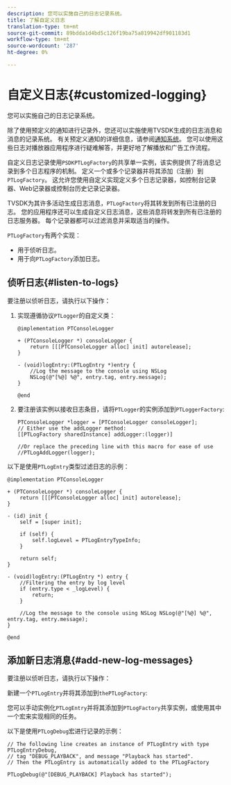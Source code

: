 ```yaml
---
description: 您可以实施自己的日志记录系统。
title: 了解自定义日志
translation-type: tm+mt
source-git-commit: 89bdda1d4bd5c126f19ba75a819942df901183d1
workflow-type: tm+mt
source-wordcount: '287'
ht-degree: 0%

---
```



# 自定义日志{#customized-logging}

您可以实施自己的日志记录系统。

除了使用预定义的通知进行记录外，您还可以实施使用TVSDK生成的日志消息和消息的记录系统。 有关预定义通知的详细信息，请参阅[通知系统](https://help.adobe.com/en_US/primetime/psdk/ios/index.html#PSDKs-concept-The_Notification_System)。 您可以使用这些日志对播放器应用程序进行疑难解答，并更好地了解播放和广告工作流程。

自定义日志记录使用`PSDKPTLogFactory`的共享单一实例，该实例提供了将消息记录到多个日志程序的机制。 定义一个或多个记录器并将其添加（注册）到`PTLogFactory`。 这允许您使用自定义实现定义多个日志记录器，如控制台记录器、Web记录器或控制台历史记录记录器。

TVSDK为其许多活动生成日志消息，`PTLogFactory`将其转发到所有已注册的日志。 您的应用程序还可以生成自定义日志消息，这些消息将转发到所有已注册的日志服务器。 每个记录器都可以过滤消息并采取适当的操作。

`PTLogFactory`有两个实现：

* 用于侦听日志。
* 用于向`PTLogFactory`添加日志。

## 侦听日志{#listen-to-logs}

要注册以侦听日志，请执行以下操作：
1. 实现遵循协议`PTLogger`的自定义类：

   ```
   @implementation PTConsoleLogger 
   
   + (PTConsoleLogger *) consoleLogger { 
       return [[[PTConsoleLogger alloc] init] autorelease]; 
   } 
   
   - (void)logEntry:(PTLogEntry *)entry { 
       //Log the message to the console using NSLog  
       NSLog(@"[%@] %@", entry.tag, entry.message); 
   } 
   
   @end
   ```

1. 要注册该实例以接收日志条目，请将`PTLogger`的实例添加到`PTLoggerFactory`:

   ```
   PTConsoleLogger *logger = [PTConsoleLogger consoleLogger]; 
   // Either use the addLogger method: 
   [[PTLogFactory sharedInstance] addLogger:(logger)] 
   
   //Or replace the preceding line with this macro for ease of use 
   //PTLogAddLogger(logger); 
   ```

<!--<a id="example_3738B5A8B4C048D28695E62297CF39E3"></a>-->

以下是使用`PTLogEntry`类型过滤日志的示例：

```
@implementation PTConsoleLogger 
 
+ (PTConsoleLogger *) consoleLogger { 
    return [[[PTConsoleLogger alloc] init] autorelease]; 
} 
 
- (id) init { 
    self = [super init]; 
 
    if (self) { 
        self.logLevel = PTLogEntryTypeInfo; 
    } 
 
    return self; 
} 
 
- (void)logEntry:(PTLogEntry *) entry { 
    //Filtering the entry by log level  
    if (entry.type < _logLevel) { 
        return; 
    } 
 
    //Log the message to the console using NSLog NSLog(@"[%@] %@", entry.tag, entry.message); 
} 
 
@end
```

## 添加新日志消息{#add-new-log-messages}

要注册以侦听日志，请执行以下操作：

新建一个`PTLogEntry`并将其添加到`thePTLogFactory`:

您可以手动实例化`PTLogEntry`并将其添加到`PTLogFactory`共享实例，或使用其中一个宏来实现相同的任务。

以下是使用`PTLogDebug`宏进行记录的示例：

<!--<a id="example_F014436E1686468F941F4EBD1A21B18E"></a>-->

```
// The following line creates an instance of PTLogEntry with type PTLogEntryDebug, 
// tag "DEBUG_PLAYBACK", and message "Playback has started". 
// Then the PTLogEntry is automatically added to the PTLogFactory  
 
PTLogDebug(@"[DEBUG_PLAYBACK] Playback has started");
```
